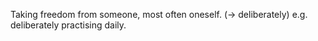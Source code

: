 Taking freedom from someone, most often oneself. (-> deliberately)
e.g. deliberately practising daily.